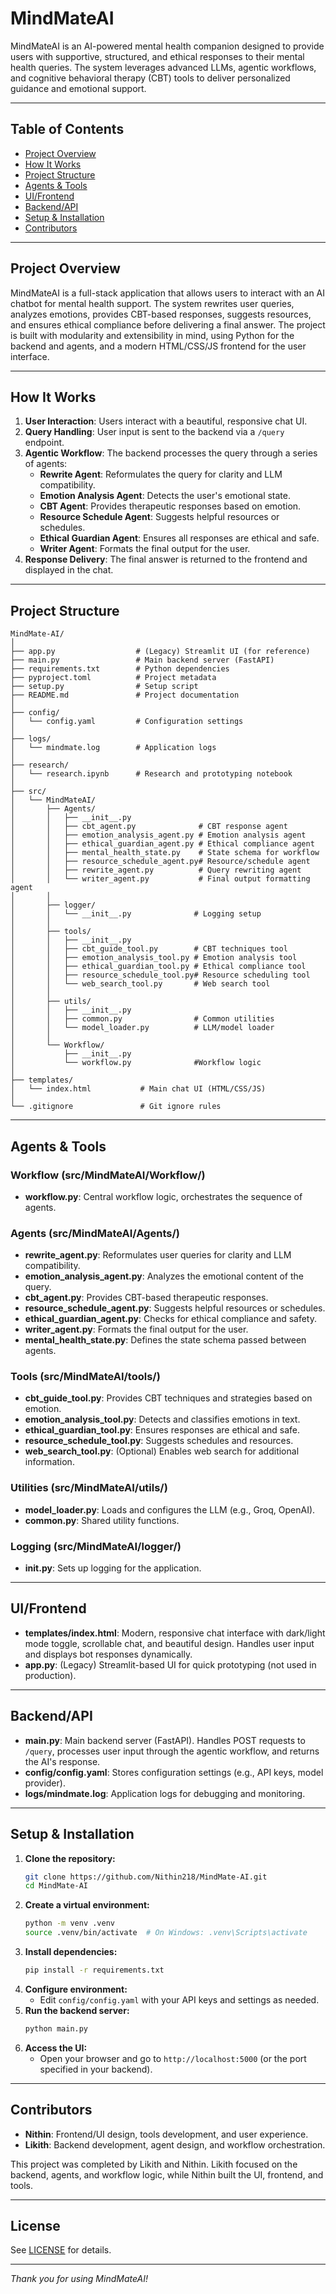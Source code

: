 # MindMateAI

MindMateAI is an AI-powered mental health companion designed to provide users with supportive, structured, and ethical responses to their mental health queries. The system leverages advanced LLMs, agentic workflows, and cognitive behavioral therapy (CBT) tools to deliver personalized guidance and emotional support.

---

## Table of Contents
- [Project Overview](#project-overview)
- [How It Works](#how-it-works)
- [Project Structure](#project-structure)
- [Agents & Tools](#agents--tools)
- [UI/Frontend](#uifrontend)
- [Backend/API](#backendapi)
- [Setup & Installation](#setup--installation)
- [Contributors](#contributors)

---

## Project Overview
MindMateAI is a full-stack application that allows users to interact with an AI chatbot for mental health support. The system rewrites user queries, analyzes emotions, provides CBT-based responses, suggests resources, and ensures ethical compliance before delivering a final answer. The project is built with modularity and extensibility in mind, using Python for the backend and agents, and a modern HTML/CSS/JS frontend for the user interface.

---

## How It Works
1. **User Interaction**: Users interact with a beautiful, responsive chat UI.
2. **Query Handling**: User input is sent to the backend via a `/query` endpoint.
3. **Agentic Workflow**: The backend processes the query through a series of agents:
    - **Rewrite Agent**: Reformulates the query for clarity and LLM compatibility.
    - **Emotion Analysis Agent**: Detects the user's emotional state.
    - **CBT Agent**: Provides therapeutic responses based on emotion.
    - **Resource Schedule Agent**: Suggests helpful resources or schedules.
    - **Ethical Guardian Agent**: Ensures all responses are ethical and safe.
    - **Writer Agent**: Formats the final output for the user.
4. **Response Delivery**: The final answer is returned to the frontend and displayed in the chat.

---

## Project Structure
```
MindMate-AI/
│
├── app.py                  # (Legacy) Streamlit UI (for reference)
├── main.py                 # Main backend server (FastAPI)
├── requirements.txt        # Python dependencies
├── pyproject.toml          # Project metadata
├── setup.py                # Setup script
├── README.md               # Project documentation
│
├── config/
│   └── config.yaml         # Configuration settings
│
├── logs/
│   └── mindmate.log        # Application logs
│
├── research/
│   └── research.ipynb      # Research and prototyping notebook
│
├── src/
│   └── MindMateAI/
│       ├── Agents/
│       │   ├── __init__.py
│       │   ├── cbt_agent.py              # CBT response agent
│       │   ├── emotion_analysis_agent.py # Emotion analysis agent
│       │   ├── ethical_guardian_agent.py # Ethical compliance agent
│       │   ├── mental_health_state.py    # State schema for workflow
│       │   ├── resource_schedule_agent.py# Resource/schedule agent
│       │   ├── rewrite_agent.py          # Query rewriting agent
│       │   └── writer_agent.py           # Final output formatting agent
│       │
│       ├── logger/
│       │   └── __init__.py              # Logging setup
│       │
│       ├── tools/
│       │   ├── __init__.py
│       │   ├── cbt_guide_tool.py        # CBT techniques tool
│       │   ├── emotion_analysis_tool.py # Emotion analysis tool
│       │   ├── ethical_guardian_tool.py # Ethical compliance tool
│       │   ├── resource_schedule_tool.py# Resource scheduling tool
│       │   └── web_search_tool.py       # Web search tool
│       │
│       ├── utils/
│       │   ├── __init__.py
│       │   ├── common.py                # Common utilities
│       │   └── model_loader.py          # LLM/model loader
│       │
│       └── Workflow/
│           ├── __init__.py
│           └── workflow.py              #Workflow logic
│
├── templates/
│   └── index.html           # Main chat UI (HTML/CSS/JS)
│
└── .gitignore               # Git ignore rules
```

---

## Agents & Tools
### Workflow (src/MindMateAI/Workflow/)
- **workflow.py**: Central workflow logic, orchestrates the sequence of agents.

### Agents (src/MindMateAI/Agents/)
- **rewrite_agent.py**: Reformulates user queries for clarity and LLM compatibility.
- **emotion_analysis_agent.py**: Analyzes the emotional content of the query.
- **cbt_agent.py**: Provides CBT-based therapeutic responses.
- **resource_schedule_agent.py**: Suggests helpful resources or schedules.
- **ethical_guardian_agent.py**: Checks for ethical compliance and safety.
- **writer_agent.py**: Formats the final output for the user.
- **mental_health_state.py**: Defines the state schema passed between agents.

### Tools (src/MindMateAI/tools/)
- **cbt_guide_tool.py**: Provides CBT techniques and strategies based on emotion.
- **emotion_analysis_tool.py**: Detects and classifies emotions in text.
- **ethical_guardian_tool.py**: Ensures responses are ethical and safe.
- **resource_schedule_tool.py**: Suggests schedules and resources.
- **web_search_tool.py**: (Optional) Enables web search for additional information.

### Utilities (src/MindMateAI/utils/)
- **model_loader.py**: Loads and configures the LLM (e.g., Groq, OpenAI).
- **common.py**: Shared utility functions.

### Logging (src/MindMateAI/logger/)
- **__init__.py**: Sets up logging for the application.

---

## UI/Frontend
- **templates/index.html**: Modern, responsive chat interface with dark/light mode toggle, scrollable chat, and beautiful design. Handles user input and displays bot responses dynamically.
- **app.py**: (Legacy) Streamlit-based UI for quick prototyping (not used in production).

---

## Backend/API
- **main.py**: Main backend server (FastAPI). Handles POST requests to `/query`, processes user input through the agentic workflow, and returns the AI's response.
- **config/config.yaml**: Stores configuration settings (e.g., API keys, model provider).
- **logs/mindmate.log**: Application logs for debugging and monitoring.

---

## Setup & Installation
1. **Clone the repository:**
   ```bash
   git clone https://github.com/Nithin218/MindMate-AI.git
   cd MindMate-AI
   ```
2. **Create a virtual environment:**
   ```bash
   python -m venv .venv
   source .venv/bin/activate  # On Windows: .venv\Scripts\activate
   ```
3. **Install dependencies:**
   ```bash
   pip install -r requirements.txt
   ```
4. **Configure environment:**
   - Edit `config/config.yaml` with your API keys and settings as needed.
5. **Run the backend server:**
   ```bash
   python main.py
   ```
6. **Access the UI:**
   - Open your browser and go to `http://localhost:5000` (or the port specified in your backend).

---

## Contributors
- **Nithin**: Frontend/UI design, tools development, and user experience.
- **Likith**: Backend development, agent design, and workflow orchestration.

This project was completed by Likith and Nithin. Likith focused on the backend, agents, and workflow logic, while Nithin built the UI, frontend, and tools.

---

## License
See [LICENSE](LICENSE) for details.

---

*Thank you for using MindMateAI!*